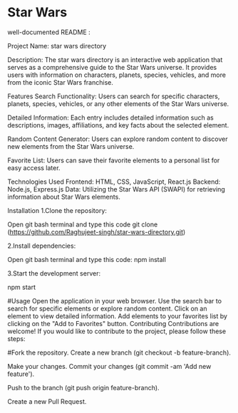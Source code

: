 # Star Wars

well-documented README :

Project Name: star wars directory

Description:
The star wars directory is an interactive web application that serves as a comprehensive guide to the Star Wars universe. It provides users with information on characters, planets, species, vehicles, and more from the iconic Star Wars franchise.

Features
Search Functionality: Users can search for specific characters, planets, species, vehicles, or any other elements of the Star Wars universe.

Detailed Information: Each entry includes detailed information such as descriptions, images, affiliations, and key facts about the selected element.

Random Content Generator: Users can explore random content to discover new elements from the Star Wars universe.

Favorite List: Users can save their favorite elements to a personal list for easy access later.

Technologies Used
Frontend: HTML, CSS, JavaScript, React.js
Backend: Node.js, Express.js
Data: Utilizing the Star Wars API (SWAPI) for retrieving information about Star Wars elements.

Installation
1.Clone the repository:

Open git bash terminal and type this code
git clone (https://github.com/Raghujeet-singh/star-wars-directory.git)

2.Install dependencies:

Open git bash terminal and type this code:
npm install

3.Start the development server:

npm start

#Usage
Open the application in your web browser.
Use the search bar to search for specific elements or explore random content.
Click on an element to view detailed information.
Add elements to your favorites list by clicking on the "Add to Favorites" button.
Contributing
Contributions are welcome! If you would like to contribute to the project, please follow these steps:

#Fork the repository.
Create a new branch (git checkout -b feature-branch).

Make your changes.
Commit your changes (git commit -am 'Add new feature').

Push to the branch (git push origin feature-branch).

Create a new Pull Request.

